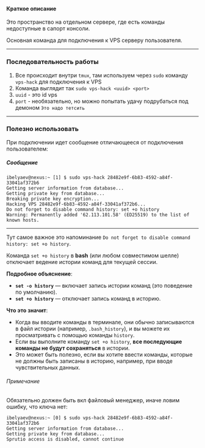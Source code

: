 
#### Краткое описание 

Это пространство на отдельном сервере, где есть команды недоступные в сапорт консоли.

Основная команда для подключения к VPS серверу пользователя.

---

### Последовательность работы

1. Все происходит внутри `tmux`, там используем через `sudo` команду `vps-hack` для подключения к VPS
2. Команда выглядит так `sudo vps-hack <uuid> <port>`
3. `uuid` - это id vps
4. `port` - необязательно, но можно попытать удачу подрубаться под демоном ```Это надо тетсить```

---

### Полезно использовать

При подключении идет сообщение отличающееся от подключения пользователем:

##### Сообщение
```
ibelyaev@nexus:~ [1] $ sudo vps-hack 28482e9f-6b83-4592-a84f-33041af372b6
Getting server information from database...
Getting private key from database...
Breaking private key encryption...
Hacking VPS 28482e9f-6b83-4592-a84f-33041af372b6...
Do not forget to disable command history: set +o history
Warning: Permanently added '62.113.101.58' (ED25519) to the list of known hosts.
```
---

Тут самое важное это напоминание `Do not forget to disable command history: set +o history`.

Команда `set +o history` в **bash** (или любом совместимом шелле) отключает ведение истории команд для текущей сессии.

**Подробное объяснение**:

- **`set -o history`** — включает запись истории команд (это поведение по умолчанию).
- **`set +o history`** — отключает запись команд в историю.

**Что это значит**:

- Когда вы вводите команды в терминале, они обычно записываются в файл истории (например, `.bash_history`), и вы можете их просматривать с помощью команды `history`.
- Если вы выполните команду `set +o history`, **все последующие команды не будут сохраняться** в истории.
- Это может быть полезно, если вы хотите ввести команды, которые не должны быть записаны в историю, например, при вводе чувствительных данных.

###### Примечание
Обязательно должен быть вкл файловый менеджер, иначе ловим ошибку, что ключа нет:
```
ibelyaev@nexus:~ [0] $ sudo vps-hack 28482e9f-6b83-4592-a84f-33041af372b6
Getting server information from database...
Getting private key from database...
Sprutio access is disabled, cannot continue
```